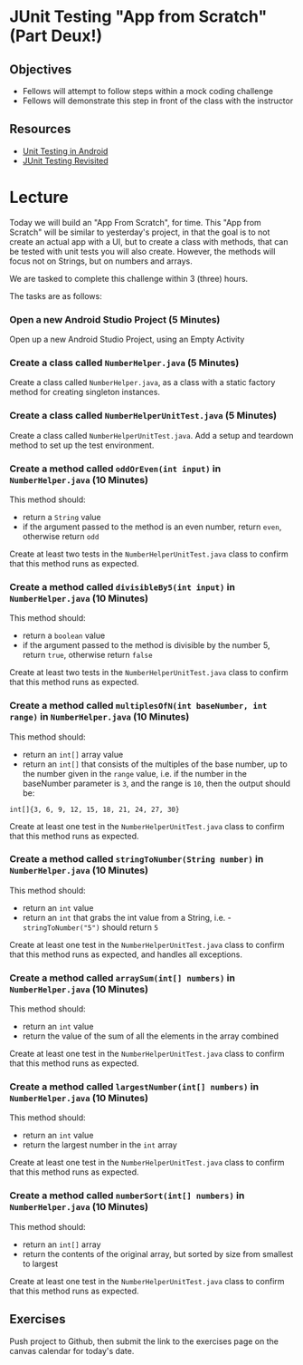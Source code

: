 # JUnit Testing "App from Scratch" (Part Deux!)

## Objectives
* Fellows will attempt to follow steps within a mock coding challenge
* Fellows will demonstrate this step in front of the class with the instructor

## Resources
* [Unit Testing in Android](https://github.com/joinpursuit/Pursuit-Core-Android/blob/master/cohort_5.4/unit_02/02_08_app_testing.md)
* [JUnit Testing Revisited](https://github.com/joinpursuit/Pursuit-Core-Android/blob/master/cohort_5.4/unit_04/04_13_junit_testing_revisited_creating_tests.md)

# Lecture

Today we will build an "App From Scratch", for time. This "App from Scratch" will be similar to yesterday's project, in that the goal is to not create an actual app with a UI, but to create a class with methods, that can be tested with unit tests you will also create. However, the methods will focus not on Strings, but on numbers and arrays.

We are tasked to complete this challenge within 3 (three) hours.

The tasks are as follows:

### Open a new Android Studio Project (5 Minutes)
Open up a new Android Studio Project, using an Empty Activity

### Create a class called `NumberHelper.java` (5 Minutes)
Create a class called `NumberHelper.java`, as a class with a static factory method for creating singleton instances.

### Create a class called `NumberHelperUnitTest.java` (5 Minutes)
Create a class called `NumberHelperUnitTest.java`. Add a setup and teardown method to set up the test environment.

### Create a method called `oddOrEven(int input)` in `NumberHelper.java` (10 Minutes)
This method should:
* return a `String` value
* if the argument passed to the method is an even number, return `even`, otherwise return `odd`

Create at least two tests in the `NumberHelperUnitTest.java` class to confirm that this method runs as expected.

### Create a method called `divisibleBy5(int input)` in `NumberHelper.java` (10 Minutes)
This method should:
* return a `boolean` value
* if the argument passed to the method is divisible by the number 5, return `true`, otherwise return `false`

Create at least two tests in the `NumberHelperUnitTest.java` class to confirm that this method runs as expected.

### Create a method called `multiplesOfN(int baseNumber, int range)` in `NumberHelper.java` (10 Minutes)
This method should:
* return an `int[]` array value
* return an `int[]` that consists of the multiples of the base number, up to the number given in the `range` value, i.e. if the number in the baseNumber parameter is `3`, and the range is `10`, then the output should be:
```
int[]{3, 6, 9, 12, 15, 18, 21, 24, 27, 30}
```

Create at least one test in the `NumberHelperUnitTest.java` class to confirm that this method runs as expected.

### Create a method called `stringToNumber(String number)` in `NumberHelper.java` (10 Minutes)
This method should:
* return an `int` value
* return an `int` that grabs the int value from a String, i.e. - `stringToNumber("5")` should return `5`

Create at least one test in the `NumberHelperUnitTest.java` class to confirm that this method runs as expected, and handles all exceptions.

### Create a method called `arraySum(int[] numbers)` in `NumberHelper.java` (10 Minutes)
This method should:
* return an `int` value
* return the value of the sum of all the elements in the array combined

Create at least one test in the `NumberHelperUnitTest.java` class to confirm that this method runs as expected.

### Create a method called `largestNumber(int[] numbers)` in `NumberHelper.java` (10 Minutes)
This method should:
* return an `int` value
* return the largest number in the `int` array 

Create at least one test in the `NumberHelperUnitTest.java` class to confirm that this method runs as expected.

### Create a method called `numberSort(int[] numbers)` in `NumberHelper.java` (10 Minutes)
This method should:
* return an `int[]` array
* return the contents of the original array, but sorted by size from smallest to largest

Create at least one test in the `NumberHelperUnitTest.java` class to confirm that this method runs as expected.

## Exercises
Push project to Github, then submit the link to the exercises page on the canvas calendar for today's date.
